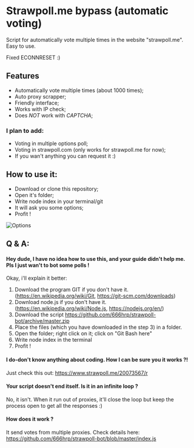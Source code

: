 # Strawpoll.me bypass (automatic voting)
Script for automatically vote multiple times in the website "strawpoll.me". Easy to use.

Fixed ECONNRESET :)

## Features
- Automatically vote multiple times (about 1000 times);
- Auto proxy scrapper;
- Friendly interface;
- Works with IP check;
- Does *NOT* work with _CAPTCHA_;

### I plan to add:
- Voting in multiple options poll;
- Voting in strawpoll.com (only works for strawpoll.me for now);
- If you wan't anything you can request it :)


## How to use it:
- Download or clone this repository;
- Open it's folder;
- Write node index in your terminal/git
- It will ask you some options;
- Profit !


![Options](https://github.com/HRPsomenumbers/images/blob/master/options.PNG)







## Q & A:





#### Hey dude, I have no idea how to use this, and your guide didn't help me. Pls I just wan't to bot some polls !
Okay, i'll explain it better:

1. Download the program GIT if you don't have it. (https://en.wikipedia.org/wiki/Git, https://git-scm.com/downloads)
2. Download node.js if you don't have it. (https://en.wikipedia.org/wiki/Node.js, https://nodejs.org/en/)
3. Download the script https://github.com/666hrp/strawpoll-bot/archive/master.zip
4. Place the files (which you have downloaded in the step 3) in a folder.
5. Open the folder; right click on it; click on "Git Bash here"
6. Write node index in the terminal
7. Profit !

#### I do-don't know anything about coding. How I can be sure you it works ?!
Just check this out: https://www.strawpoll.me/20073567/r

#### Your script doesn't end itself. Is it in an infinite loop ?
No, it isn't. When it run out of proxies, it'll close the loop but keep the process open to get all the responses :)

#### How does it work ?
It send votes from multiple proxies. Check details here: https://github.com/666hrp/strawpoll-bot/blob/master/index.js

